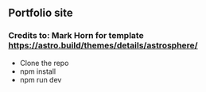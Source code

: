 ## Portfolio site

### Credits to: Mark Horn for template https://astro.build/themes/details/astrosphere/

- Clone the repo
- npm install
- npm run dev
